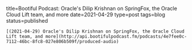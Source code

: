 
title=Bootiful Podcast: Oracle's Dilip Krishnan on SpringFox, the Oracle Cloud Lift team, and more
date=2021-04-29
type=post
tags=blog
status=published
~~~~~~
[(2021-04-29) Oracle's Dilip Krishnan on SpringFox, the Oracle Cloud Lift team, and more](http://api.bootifulpodcast.fm/podcasts/4e7fee0c-7112-46bc-8fc8-027e806b509f/produced-audio) 
            
